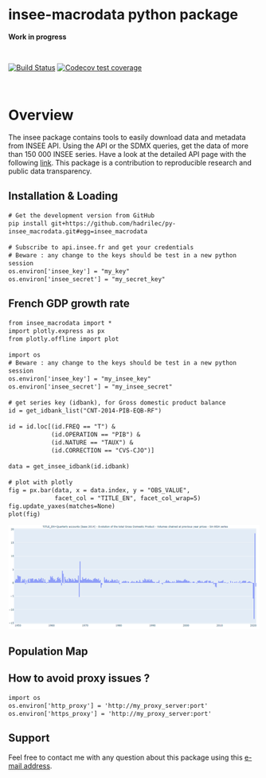 insee-macrodata python package
=======

**Work in progress**

<br> 

 [![Build Status](https://github.com/hadrilec/py-insee_macrodata/actions/workflows/insee-macrodata-test.yml/badge.svg)](https://github.com/hadrilec/py-insee_macrodata/actions) 
[![Codecov test coverage](https://codecov.io/gh/hadrilec/py-insee_macrodata/branch/master/graph/badge.svg)](https://codecov.io/gh/hadrilec/py-insee_macrodata?branch=master) 
 
<br> 

# Overview

The insee package contains tools to easily download data and metadata from INSEE API.
Using the API or the SDMX queries, get the data of more than 150 000 INSEE series.
Have a look at the detailed API page with the following [link](https://api.insee.fr/catalogue/).
This package is a contribution to reproducible research and public data transparency.

## Installation & Loading

```
# Get the development version from GitHub
pip install git+https://github.com/hadrilec/py-insee_macrodata.git#egg=insee_macrodata

# Subscribe to api.insee.fr and get your credentials
# Beware : any change to the keys should be test in a new python session
os.environ['insee_key'] = "my_key"
os.environ['insee_secret'] = "my_secret_key"
```
## French GDP growth rate

```
from insee_macrodata import * 
import plotly.express as px
from plotly.offline import plot

import os 
# Beware : any change to the keys should be test in a new python session
os.environ['insee_key'] = "my_insee_key"
os.environ['insee_secret'] = "my_insee_secret"

# get series key (idbank), for Gross domestic product balance
id = get_idbank_list("CNT-2014-PIB-EQB-RF")

id = id.loc[(id.FREQ == "T") &
            (id.OPERATION == "PIB") &
            (id.NATURE == "TAUX") &
            (id.CORRECTION == "CVS-CJO")]

data = get_insee_idbank(id.idbank)

# plot with plotly
fig = px.bar(data, x = data.index, y = "OBS_VALUE",
             facet_col = "TITLE_EN", facet_col_wrap=5)
fig.update_yaxes(matches=None)
plot(fig)
```
![](examples/example_gdp_picture.png)

## Population Map

## How to avoid proxy issues ?

```
import os 
os.environ['http_proxy'] = 'http://my_proxy_server:port'
os.environ['https_proxy'] = 'http://my_proxy_server:port'
```

## Support
Feel free to contact me with any question about this package using this [e-mail address](mailto:hadrien.leclerc@insee.fr?subject=[py-package][inseeMacroData]).

